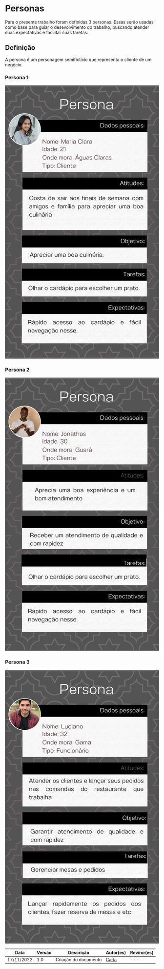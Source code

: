 # Personas
Para o presente trabalho foram definidas 3 personas. Essas serão usadas como base para guiar o desevolvimento do trabalho, buscando atender suas expectativas e facilitar suas tarefas.

## Definição  

A persona é um personagem semifictício que representa o cliente de um negócio. 

### Persona 1

![Cliente 1](./assets/persona1.png)

### Persona 2

![Cliente 2](./assets/persona2.png)

### Persona 3

![Funcionário](./assets/persona3.png)

| Data | Versão | Descrição | Autor(es) | Reviror(es) |
| ---- | ----- | --------- | --------- | -------  |
| 17/11/2022 | 1.0 | Criação do documento | [Carla](https://github.com/Carlacangussu)    |   --- |
